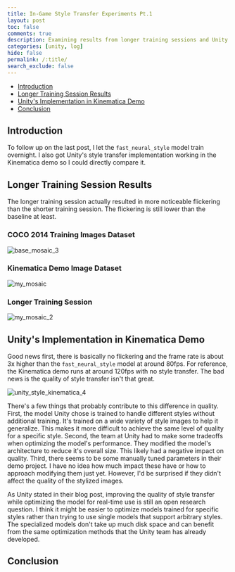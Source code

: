 ```yaml
---
title: In-Game Style Transfer Experiments Pt.1
layout: post
toc: false
comments: true
description: Examining results from longer training sessions and Unity's implementation in Kinematica demo.
categories: [unity, log]
hide: false
permalink: /:title/
search_exclude: false
---
```


* [Introduction](#introduction)
* [Longer Training Session Results](#longer-training-session-results)
* [Unity's Implementation in Kinematica Demo](#unitys-implementation-in-kinematica-demo)
* [Conclusion](#conclusion)

## Introduction

To follow up on the last post, I let the `fast_neural_style` model train overnight. I also got Unity's style transfer implementation working in the Kinematica demo so I could directly compare it. 

## Longer Training Session Results

The longer training session actually resulted in more noticeable flickering than the shorter training session. The flickering is still lower than the baseline at least.

### COCO 2014 Training Images Dataset

![base_mosaic_3](..\images\in-game-style-transfer-experiments\part-2\base_mosaic_3.gif)

### Kinematica Demo Image Dataset

![my_mosaic](..\images\in-game-style-transfer-experiments\part-2\my_mosaic.gif)

### Longer Training Session

![my_mosaic_2](..\images\in-game-style-transfer-experiments\part-2\my_mosaic_2.gif)



## Unity's Implementation in Kinematica Demo

Good news first, there is basically no flickering and the frame rate is about 3x higher than the `fast_neural_style` model at around 80fps. For reference, the Kinematica demo runs at around 120fps with no style transfer. The bad news is the quality of style transfer isn't that great.

![unity_style_kinematica_4](..\images\in-game-style-transfer-experiments\part-2\unity_style_kinematica_4.gif)

There's a few things that probably contribute to this difference in quality. First, the model Unity chose is trained to handle different styles without additional training. It's trained on a wide variety of style images to help it generalize. This makes it more difficult to achieve the same level of quality for a specific style. Second, the team at Unity had to make some tradeoffs when optimizing the model's performance. They modified the model's architecture to reduce it's overall size. This likely had a negative impact on quality. Third, there seems to be some manually tuned parameters in their demo project. I have no idea how much impact these have or how to approach modifying them just yet. However, I'd be surprised if they didn't affect the quality of the stylized images.

As Unity stated in their blog post, improving the quality of style transfer while optimizing the model for real-time use is still an open research question. I think it might be easier to optimize models trained for specific styles rather than trying to use single models that support arbitrary styles. The specialized models don't take up much disk space and can benefit from the same optimization methods that the Unity team has already developed. 

## Conclusion



